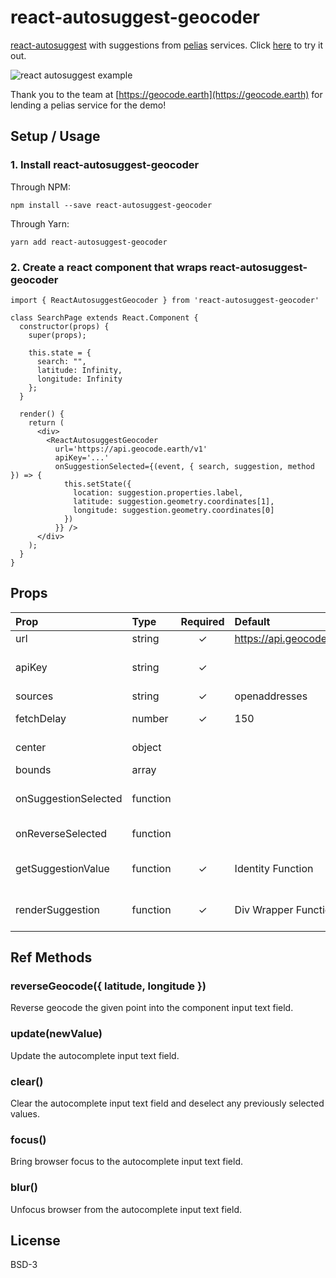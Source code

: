 # react-autosuggest-geocoder

[react-autosuggest](https://github.com/moroshko/react-autosuggest) with suggestions from [pelias](https://github.com/pelias/pelias) services. Click [here](http://abec.github.io/react-autosuggest-geocoder) to try it out.

![react autosuggest example](https://abec.github.io/react-autosuggest-geocoder/images/basic.gif)

Thank you to the team at [https://geocode.earth](https://geocode.earth) for lending a pelias service for the demo!

## Setup / Usage

### 1. Install react-autosuggest-geocoder

Through NPM:

```
npm install --save react-autosuggest-geocoder
```

Through Yarn:

```
yarn add react-autosuggest-geocoder
```

### 2. Create a react component that wraps react-autosuggest-geocoder

```
import { ReactAutosuggestGeocoder } from 'react-autosuggest-geocoder'

class SearchPage extends React.Component {
  constructor(props) {
    super(props);

    this.state = {
      search: "",
      latitude: Infinity,
      longitude: Infinity
    };
  }

  render() {
    return (
      <div>
        <ReactAutosuggestGeocoder
          url='https://api.geocode.earth/v1'
          apiKey='...'
          onSuggestionSelected={(event, { search, suggestion, method }) => {
            this.setState({
              location: suggestion.properties.label,
              latitude: suggestion.geometry.coordinates[1],
              longitude: suggestion.geometry.coordinates[0]
            })
          }} />
      </div>
    );
  }
}
```

## Props

| Prop | Type | Required | Default | Description |
| :--- | :--- | :---: | :--- | :--- |
| url | string | ✓ | https://api.geocode.earth/v1 | |
| apiKey | string | ✓ | | Pelias service API key. Most useful with geocode.earth. See https://geocode.earth/ to get an API key. |
| sources | string | ✓ | openaddresses | Filter data by data source. |
| fetchDelay | number | ✓ | 150 | Debounce API requests with this delay (in milliseconds). |
| center | object | | | Orient search results towards the provided center. |
| bounds | array | | | Bounding box to limit search results. |
| onSuggestionSelected | function | | | See https://github.com/moroshko/react-autosuggest#onSuggestionSelectedProp for details. |
| onReverseSelected | function | | | Invoked after reverse geocoding is performed. |
| getSuggestionValue | function | ✓ | Identity Function | See https://github.com/moroshko/react-autosuggest#getsuggestionvalue-required for details. |
| renderSuggestion | function | ✓ | Div Wrapper Function | See https://github.com/moroshko/react-autosuggest#rendersuggestion-required for details. |

## Ref Methods

### reverseGeocode({ latitude, longitude })

Reverse geocode the given point into the component input text field.

### update(newValue)

Update the autocomplete input text field.

### clear()

Clear the autocomplete input text field and deselect any previously selected values.

### focus()

Bring browser focus to the autocomplete input text field.

### blur()

Unfocus browser from the autocomplete input text field.

## License

BSD-3

